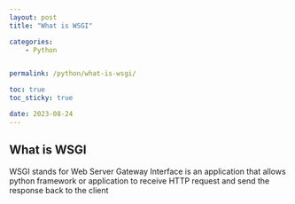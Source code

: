 ```yaml
---
layout: post
title: "What is WSGI"

categories:
    - Python


permalink: /python/what-is-wsgi/

toc: true
toc_sticky: true

date: 2023-08-24
---
```


## What is WSGI

WSGI stands for Web Server Gateway Interface is an application that allows python framework or application to receive HTTP request and send the response back to the client
